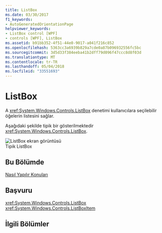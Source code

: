 ```yaml
---
title: ListBox
ms.date: 03/30/2017
f1_keywords:
- AutoGeneratedOrientationPage
helpviewer_keywords:
- ListBox control [WPF]
- controls [WPF], ListBox
ms.assetid: b91bb352-4f51-44e0-9017-a041f216c852
ms.openlocfilehash: 5363cc3a6939b829a7cde0a87b096932556fc5bc
ms.sourcegitcommit: 3d5d33f384eeba41b2dff79d096f47ccc8d8f03d
ms.translationtype: MT
ms.contentlocale: tr-TR
ms.lasthandoff: 05/04/2018
ms.locfileid: "33551693"
---
```

# <a name="listbox"></a>ListBox
A <xref:System.Windows.Controls.ListBox> denetimi kullanıcılara seçilebilir öğelerin listesini sağlar.  
  
 Aşağıdaki şekilde tipik bir gösterilmektedir <xref:System.Windows.Controls.ListBox>.  
  
 ![ListBox ekran görüntüsü](../../../../docs/framework/wpf/controls/media/ss-ctl-listbox.gif "SS_CTL_listbox")  
Tipik ListBox  
  
## <a name="in-this-section"></a>Bu Bölümde  
 [Nasıl Yapılır Konuları](../../../../docs/framework/wpf/controls/listbox-how-to-topics.md)  
  
## <a name="reference"></a>Başvuru  
 <xref:System.Windows.Controls.ListBox>  
  <xref:System.Windows.Controls.ListBoxItem>  
  
## <a name="related-sections"></a>İlgili Bölümler
